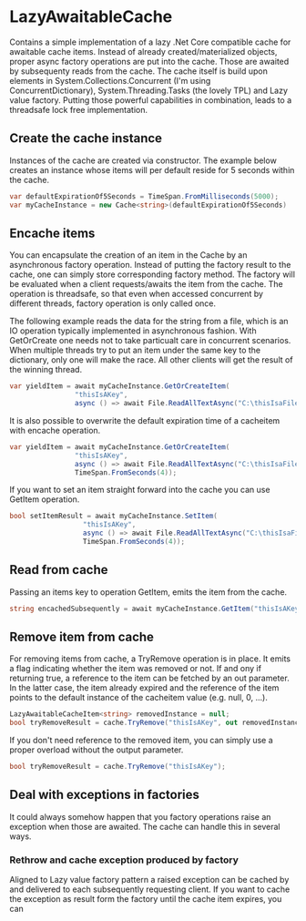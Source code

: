 # LazyAwaitableCache
Contains a simple implementation of a lazy .Net Core compatible cache for awaitable cache items. Instead of already 
created/materialized objects, proper async factory operations are put into the cache. Those are awaited by subsequenty reads from the cache. The cache itself is build upon elements in System.Collections.Concurrent (I'm using ConcurrentDictionary), System.Threading.Tasks (the lovely TPL) and Lazy value factory. Putting those powerful capabilities in combination, leads to a threadsafe lock free implementation.

## Create the cache instance
Instances of the cache are created via constructor. The example below creates an instance whose items will per default reside for 5 seconds within the cache. 
```C#
var defaultExpirationOf5Seconds = TimeSpan.FromMilliseconds(5000);
var myCacheInstance = new Cache<string>(defaultExpirationOf5Seconds)
```

## Encache items
You can encapsulate the creation of an item in the Cache by an asynchronous factory operation. Instead of putting the factory result to the cache, one can simply store corresponding factory method. The factory will be evaluated when a client requests/awaits the item from the cache. The operation is threadsafe, so that even when accessed concurrent by different threads, factory operation is only called once.

The following example reads the data for the string from a file, which is an IO operation typically implemented in asynchronous fashion. With GetOrCreate one needs not to take particualt care in concurrent scenarios. When multiple threads try to put an item under the same key to the dictionary, only one will make the race. All other clients will get the result of the winning thread.

```C#
var yieldItem = await myCacheInstance.GetOrCreateItem(
                "thisIsAKey",
                async () => await File.ReadAllTextAsync("C:\thisIsaFile.txt"));
```

It is also possible to overwrite the default expiration time of a cacheitem with encache operation.

```C#
var yieldItem = await myCacheInstance.GetOrCreateItem(
                "thisIsAKey",
                async () => await File.ReadAllTextAsync("C:\thisIsaFile.txt"),
                TimeSpan.FromSeconds(4));
```

If you want to set an item straight forward into the cache you can use GetItem operation.

```C#
bool setItemResult = await myCacheInstance.SetItem(
                  "thisIsAKey",
                  async () => await File.ReadAllTextAsync("C:\thisIsaFile.txt"),
                  TimeSpan.FromSeconds(4));
```

## Read from cache
Passing an items key to operation GetItem, emits the item from the cache.
```C#
string encachedSubsequently = await myCacheInstance.GetItem("thisIsAKey");
```

## Remove item from cache
For removing items from cache, a TryRemove operation is in place. It emits a flag indicating whether the item was removed or not. If and ony if returning true, a reference to the item can be fetched by an out parameter. In the latter case, the item already expired and the reference of the item points to the default instance of the cacheitem value (e.g. null, 0, ...).
```C#
LazyAwaitableCacheItem<string> removedInstance = null;
bool tryRemoveResult = cache.TryRemove("thisIsAKey", out removedInstance);
```
If you don't need reference to the removed item, you can simply use a proper overload without the output parameter.
```C#
bool tryRemoveResult = cache.TryRemove("thisIsAKey");
```

## Deal with exceptions in factories
It could always somehow happen that you factory operations raise an exception when those are awaited. The cache can handle this in several ways.
### Rethrow and cache exception produced by factory
Aligned to Lazy value factory pattern a raised exception can be cached by and delivered to each subsequently requesting client. If you want to cache the exception as result form the factory until the cache item expires, you can 

